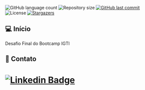 <p  align="left">
<img  alt="GitHub language count"  src="https://img.shields.io/github/languages/count/viniciusad/IGTI-bootcamp">
<img  alt="Repository size"  src="https://img.shields.io/github/repo-size/viniciusad/IGTI-bootcamp">
<a  href="https://github.com/viniciusad/README-ecoleta/commits/master">
<img  alt="GitHub last commit"  src="https://img.shields.io/github/last-commit/viniciusad/IGTI-bootcamp">
</a>
<img  alt="License"  src="https://img.shields.io/badge/license-MIT-brightgreen">
<a  href="https://github.com/viniciusad/template/stargazers">
<img  alt="Stargazers"  src="https://img.shields.io/github/stars/viniciusad/template?style=social">
</a>
</p>

## 💻 Início
Desafio Final do Bootcamp IGTI


## 📧 Contato
# [![Linkedin Badge](https://img.shields.io/badge/-Vinicius%20Silva-blue?style=flat-square&logo=Linkedin&logoColor=white&link=https://www.linkedin.com/in/viniciusad/)](https://www.linkedin.com/in/viniciusad/)
